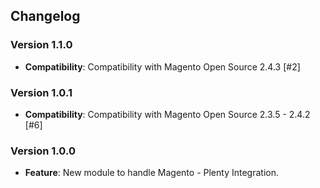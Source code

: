 ## Changelog

### Version 1.1.0
- **Compatibility**: Compatibility with Magento Open Source 2.4.3 [#2]

### Version 1.0.1
- **Compatibility**: Compatibility with Magento Open Source 2.3.5 - 2.4.2 [#6]

### Version 1.0.0
- **Feature**: New module to handle Magento - Plenty Integration.
